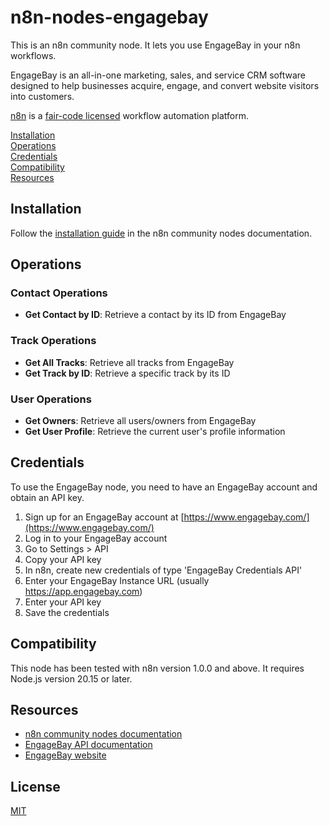 # n8n-nodes-engagebay

This is an n8n community node. It lets you use EngageBay in your n8n workflows.

EngageBay is an all-in-one marketing, sales, and service CRM software designed to help businesses acquire, engage, and convert website visitors into customers.

[n8n](https://n8n.io/) is a [fair-code licensed](https://docs.n8n.io/reference/license/) workflow automation platform.

[Installation](#installation)  
[Operations](#operations)  
[Credentials](#credentials)  
[Compatibility](#compatibility)  
[Resources](#resources)  

## Installation

Follow the [installation guide](https://docs.n8n.io/integrations/community-nodes/installation/) in the n8n community nodes documentation.

## Operations

### Contact Operations
- **Get Contact by ID**: Retrieve a contact by its ID from EngageBay

### Track Operations
- **Get All Tracks**: Retrieve all tracks from EngageBay
- **Get Track by ID**: Retrieve a specific track by its ID

### User Operations
- **Get Owners**: Retrieve all users/owners from EngageBay
- **Get User Profile**: Retrieve the current user's profile information

## Credentials

To use the EngageBay node, you need to have an EngageBay account and obtain an API key.

1. Sign up for an EngageBay account at [https://www.engagebay.com/](https://www.engagebay.com/)
2. Log in to your EngageBay account
3. Go to Settings > API
4. Copy your API key
5. In n8n, create new credentials of type 'EngageBay Credentials API'
6. Enter your EngageBay Instance URL (usually https://app.engagebay.com)
7. Enter your API key
8. Save the credentials

## Compatibility

This node has been tested with n8n version 1.0.0 and above. It requires Node.js version 20.15 or later.

## Resources

* [n8n community nodes documentation](https://docs.n8n.io/integrations/community-nodes/)
* [EngageBay API documentation](https://docs.engagebay.com/docs)
* [EngageBay website](https://www.engagebay.com/)

## License

[MIT](https://github.com/mongus/n8n-nodes-engagebay/blob/master/LICENSE.md)
